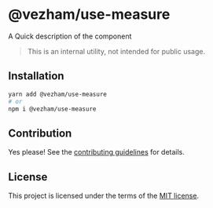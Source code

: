 # @vezham/use-measure

A Quick description of the component

> This is an internal utility, not intended for public usage.

## Installation

```sh
yarn add @vezham/use-measure
# or
npm i @vezham/use-measure
```

## Contribution

Yes please! See the
[contributing guidelines](https://github.com/vezham/heroui/blob/master/CONTRIBUTING.md)
for details.

## License

This project is licensed under the terms of the
[MIT license](https://github.com/vezham/heroui/blob/master/LICENSE).

